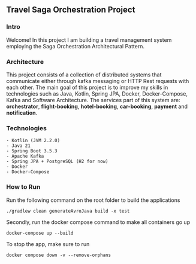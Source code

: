 ## Travel Saga Orchestration Project

### Intro
Welcome! In this project I am building a travel management system employing the Saga Orchestration Architectural Pattern.
 
### Architecture
This project consists of a collection of distributed systems that communicate either through kafka messaging or HTTP Rest requests with each other. 
The main goal of this project is to improve my skills in technologies such as Java, Kotlin, Spring JPA, Docker, Docker-Compose, Kafka and Software Architecture.
The services part of this system are: **orchestrator**, **flight-booking**, **hotel-booking**, **car-booking**, **payment** and **notification**.


### Technologies
    - Kotlin (JVM 2.2.0)
    - Java 21
    - Spring Boot 3.5.3
    - Apache Kafka
    - Spring JPA + PostgreSQL (H2 for now)
    - Docker
    - Docker-Compose

### How to Run
Run the following command on the root folder to build the applications
```shell
./gradlew clean generateAvroJava build -x test
```

Secondly, run the docker compose command to make all containers go up
```shell
docker-compose up --build
```

To stop the app, make sure to run
```shell
docker compose down -v --remove-orphans
```
